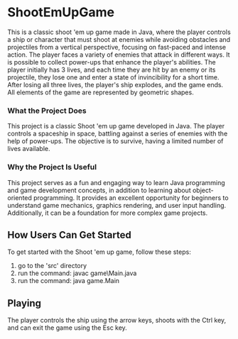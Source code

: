 # ShootEmUpGame
This is a classic shoot 'em up game made in Java, where the player controls a ship or character that must shoot at enemies while avoiding obstacles and projectiles from a vertical perspective, focusing on fast-paced and intense action. The player faces a variety of enemies that attack in different ways. It is possible to collect power-ups that enhance the player's abilities. The player initially has 3 lives, and each time they are hit by an enemy or its projectile, they lose one and enter a state of invincibility for a short time. After losing all three lives, the player's ship explodes, and the game ends. All elements of the game are represented by geometric shapes.

### What the Project Does
This project is a classic Shoot 'em up game developed in Java. The player controls a spaceship in space, battling against a series of enemies with the help of power-ups. The objective is to survive, having a limited number of lives available.

### Why the Project Is Useful
This project serves as a fun and engaging way to learn Java programming and game development concepts, in addition to learning about object-oriented programming. It provides an excellent opportunity for beginners to understand game mechanics, graphics rendering, and user input handling. Additionally, it can be a foundation for more complex game projects.

## How Users Can Get Started
To get started with the Shoot 'em up game, follow these steps:

1. go to the 'src' directory
2. run the command: javac game\Main.java
3. run the command: java game.Main

## Playing
The player controls the ship using the arrow keys, shoots with the Ctrl key, and can exit the game using the Esc key.
